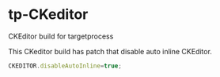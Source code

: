 # tp-CKeditor
CKEditor build for targetprocess

This CKeditor build has patch that disable auto inline CKEditor.
```js
CKEDITOR.disableAutoInline=true;
```